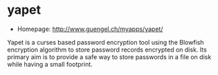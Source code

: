 # yapet

* Homepage: http://www.guengel.ch/myapps/yapet/

Yapet is a curses based password encryption tool using the Blowfish
 encryption algorithm to store password records encrypted on disk. Its
 primary aim is to provide a safe way to store passwords in a file on disk
 while having a small footprint.
